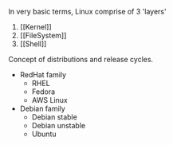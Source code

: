 In very basic terms, Linux comprise of 3 'layers'

1. [[Kernel]]
2. [[FileSystem]]
3. [[Shell]]

Concept of distributions and release cycles.

* RedHat family
	* RHEL
	* Fedora
	* AWS Linux
* Debian family
	* Debian stable
	* Debian unstable
	* Ubuntu
